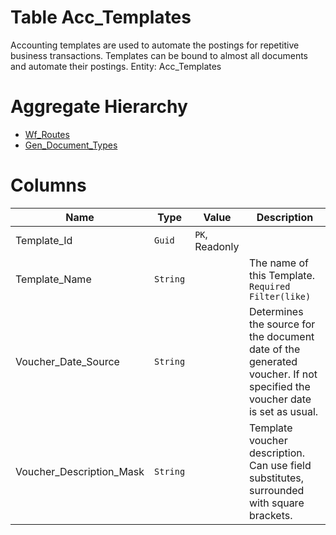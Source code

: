 # Table Acc_Templates

Accounting templates are used to automate the postings for repetitive business transactions. Templates can be bound to almost all documents and automate their postings. Entity: Acc_Templates

# Aggregate Hierarchy

* [Wf_Routes](Wf_Routes.md)
* [Gen_Document_Types](Gen_Document_Types.md)

# Columns

| Name | Type | Value | Description |
| - | - | - | --- |
|Template_Id|`Guid`|`PK`, Readonly||
|Template_Name|`String`||The name of this Template. `Required` `Filter(like)` |
|Voucher_Date_Source|`String`||Determines the source for the document date of the generated voucher. If not specified the voucher date is set as usual. |
|Voucher_Description_Mask|`String`||Template voucher description. Can use field substitutes, surrounded with square brackets. |
